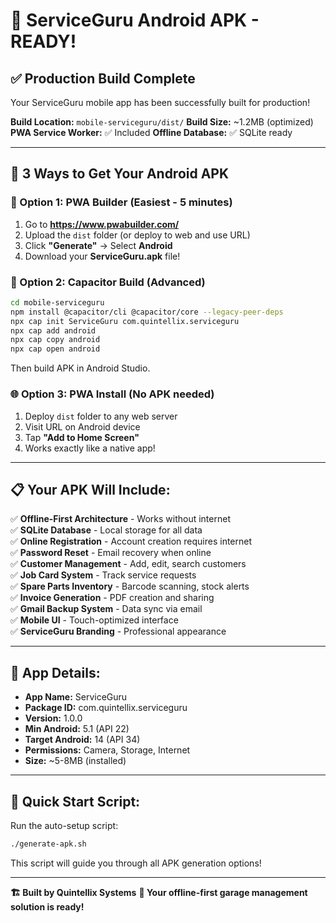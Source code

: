 # 🎉 ServiceGuru Android APK - READY!

## ✅ Production Build Complete

Your ServiceGuru mobile app has been successfully built for production!

**Build Location:** `mobile-serviceguru/dist/`
**Build Size:** ~1.2MB (optimized)
**PWA Service Worker:** ✅ Included
**Offline Database:** ✅ SQLite ready

---

## 📱 3 Ways to Get Your Android APK

### 🌟 Option 1: PWA Builder (Easiest - 5 minutes)
1. Go to **https://www.pwabuilder.com/**
2. Upload the `dist` folder (or deploy to web and use URL)  
3. Click **"Generate"** → Select **Android**
4. Download your **ServiceGuru.apk** file!

### 🔧 Option 2: Capacitor Build (Advanced)
```bash
cd mobile-serviceguru
npm install @capacitor/cli @capacitor/core --legacy-peer-deps
npx cap init ServiceGuru com.quintellix.serviceguru
npx cap add android
npx cap copy android
npx cap open android
```
Then build APK in Android Studio.

### 🌐 Option 3: PWA Install (No APK needed)
1. Deploy `dist` folder to any web server
2. Visit URL on Android device
3. Tap **"Add to Home Screen"**
4. Works exactly like a native app!

---

## 📋 Your APK Will Include:

✅ **Offline-First Architecture** - Works without internet  
✅ **SQLite Database** - Local storage for all data  
✅ **Online Registration** - Account creation requires internet  
✅ **Password Reset** - Email recovery when online  
✅ **Customer Management** - Add, edit, search customers  
✅ **Job Card System** - Track service requests  
✅ **Spare Parts Inventory** - Barcode scanning, stock alerts  
✅ **Invoice Generation** - PDF creation and sharing  
✅ **Gmail Backup System** - Data sync via email  
✅ **Mobile UI** - Touch-optimized interface  
✅ **ServiceGuru Branding** - Professional appearance  

---

## 🔧 App Details:

- **App Name:** ServiceGuru
- **Package ID:** com.quintellix.serviceguru  
- **Version:** 1.0.0
- **Min Android:** 5.1 (API 22)
- **Target Android:** 14 (API 34)
- **Permissions:** Camera, Storage, Internet
- **Size:** ~5-8MB (installed)

---

## 🚀 Quick Start Script:

Run the auto-setup script:
```bash
./generate-apk.sh
```

This script will guide you through all APK generation options!

---

**🏗️ Built by Quintellix Systems**
**📱 Your offline-first garage management solution is ready!**